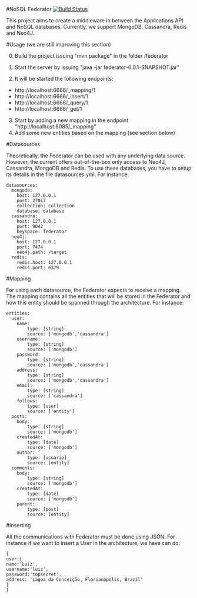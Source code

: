 #NoSQL Federator [![Build Status](https://travis-ci.org/lhzsantana/federator.svg?branch=master)](https://travis-ci.org/lhzsantana/federator)

This project aims to create a middleware in between the Applications API and NoSQL databases. Currently, we support MongoDB, Cassandra, Redis and Neo4J. 

#Usage (we are still improving this section)

0. Build the project issuing "mvn package" in the folder /federator

1. Start the server by issuing "java -jar federator-0.0.1-SNAPSHOT.jar"         
2. It will be started the following endpoints:

* http://localhost:6666/_mapping/1
* http://localhost:6666/_insert/1
* http://localhost:6666/_query/1
* http://localhost:6666/_get/1


3. Start by adding a new mapping in the endpoint "http://localhost:8085/_mapping"
4. Add some new entities based on the mapping (see section below)

#Datasources

Theoretically, the Federator can be used with any underlying data source. However,  the current offers out-of-the-box only access to Neo4J, Cassandra, MongoDB and Redis. To use these databases, you have to setup its details in the file datasources.yml. For instance:

```
datasources:
  mongodb:
    host: 127.0.0.1
    port: 27017
    collection: collection
    database: database
  cassandra:
    host: 127.0.0.1
    port: 9042
    keyspace: federator
  neo4j:
    host: 127.0.0.1
    port: 7474
    neo4j.path: /target
  redis:
    redis.host: 127.0.0.1
    redis.port: 6379
```

#Mapping

For using each datasource, the Federator expects to receive a mapping. The mapping contains all the entities that will be stored in the Federator and how this entity should be spanned through the architecture. For instance:

```
entities:
  user: 
    name: 
        type: [string]
        source: ['mongodb','cassandra']
    username:
        type: [string]
        source: ['mongodb']        
    password: 
        type: [string]
        source: ['mongodb','cassandra']
    address: 
        type: [string]
        source: ['mongodb','cassandra']
    email:
        type: [string]
        source: ['cassandra']        
    follows:
        type: [user]
        source: ['entity']
  posts:
    body: 
        type: [string]
        source: ['mongodb']
    createdAt:
        type: [date]
        source: ['mongodb']
    author:
        type: [usuario]
        source: [entity]
  comments:
    body: 
        type: [string]
        source: ['mongodb']
    createdAt:
        type: [date]
        source: ['mongodb']
    parent:
        type: [post]
        source: [entity]
```

#Inserting

All the communications with Federator must be done using JSON. For instance if we want to insert a User in the architecture, we have can do:

```
{
user:{
name:'Luiz',
username:'luiz',
password:'topsecret',
address: 'Lagoa da Conceição, Florianópolis, Brazil'
}
}
```




